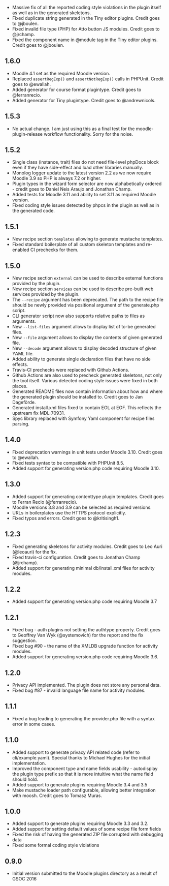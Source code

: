 * Massive fix of all the reported coding style violations in the plugin itself as well
  as in the generated skeletons.
* Fixed duplicate string generated in the Tiny editor plugins. Credit goes to
  @jboulen.
* Fixed invalid file type (PHP) for Atto button JS modules. Credit goes to @jrchamp.
* Fixed the component name in @module tag in the Tiny editor plugins. Credit goes to
  @jboulen.

## 1.6.0 ##

* Moodle 4.1 set as the required Moodle version.
* Replaced `assertRegExp()` and `assertNotRegExp()` calls in PHPUnit. Credit goes to
  @ewallah.
* Added generator for course format plugintype. Credit goes to @ferranrecio.
* Added generator for Tiny plugintype. Credit goes to @andrewnicols.

## 1.5.3 ##

* No actual change. I am just using this as a final test for the moodle-plugin-release
  workflow functionality. Sorry for the noise.

## 1.5.2 ##

* Single class (instance, trait) files do not need file-level phpDocs block even if
  they have side-effect and load other libraries manually.
* Monolog logger update to the latest version 2.2 as we now require Moodle 3.9 so PHP
  is always 7.2 or higher.
* Plugin types in the wizard form selector are now alphabetically ordered - credit
  goes to Daniel Neis Araujo and Jonathan Champ.
* Added tests for Moodle 3.11 and ability to set 3.11 as required Moodle version.
* Fixed coding style issues detected by phpcs in the plugin as well as in the
  generated code.

## 1.5.1 ##

* New recipe section `templates` allowing to generate mustache templates.
* Fixed standard boilerplate of all custom skeleton templates and re-enabled CI
  prechecks for them.

## 1.5.0 ##

* New recipe section `external` can be used to describe external functions provided by
  the plugin.
* New recipe section `services` can be used to describe pre-built web services
  provided by the plugin.
* The `--recipe` argument has been deprecated. The path to the recipe file should be
  newly provided via positional argument of the generate.php script.
* CLI generator script now also supports relative paths to files as arguments.
* New `--list-files` argument allows to display list of to-be generated files.
* New `--file` argument allows to display the contents of given generated file.
* New `--decode` argument allows to display decoded structure of given YAML file.
* Added ability to generate single declaration files that have no side effects.
* Travis-CI prechecks were replaced with Github Actions.
* Github Actions are also used to precheck generated skeletons, not only the tool
  itself. Various detected coding style issues were fixed in both places.
* Generated README files now contain information about how and where the generated
  plugin should be installed to. Credit goes to Jan Dageförde.
* Generated install.xml files fixed to contain EOL at EOF. This reflects the upstream
  fix MDL-70931.
* Spyc library replaced with Symfony Yaml component for recipe files parsing.

## 1.4.0 ##

* Fixed deprecation warnings in unit tests under Moodle 3.10. Credit goes to @ewallah.
* Fixed tests syntax to be compatible with PHPUnit 8.5.
* Added support for generating version.php code requiring Moodle 3.10.

## 1.3.0 ##

* Added support for generating contenttype plugin templates. Credit goes to Ferran
  Recio (@ferranrecio).
* Moodle versions 3.8 and 3.9 can be selected as required versions.
* URLs in boilerplates use the HTTPS protocol explicitly.
* Fixed typos and errors. Credit goes to @kritisingh1.

## 1.2.3 ##

* Fixed generating skeletons for activity modules. Credit goes to Leo Auri (@leoauri)
  for the fix.
* Fixed travis-ci configuration. Credit goes to Jonathan Champ (@jrchamp).
* Added support for generating minimal db/install.xml files for activity modules.

## 1.2.2 ##

* Added support for generating version.php code requiring Moodle 3.7

## 1.2.1 ##

* Fixed bug - auth plugins not setting the authtype property. Credit goes to
  Geoffrey Van Wyk (@systemovich) for the report and the fix suggestion.
* Fixed bug #90 - the name of the XMLDB upgrade function for activity modules.
* Added support for generating version.php code requiring Moodle 3.6.

## 1.2.0 ##

* Privacy API implemented. The plugin does not store any personal data.
* Fixed bug #87 - invalid language file name for activity modules.

## 1.1.1 ##

* Fixed a bug leading to generating the provider.php file with a syntax error in some
  cases.

## 1.1.0 ##

* Added support to generate privacy API related code (refer to cli/example.yaml).
  Special thanks to Michael Hughes for the initial implementation.
* Improved the component type and name fields usability - autodisplay the plugin type
  prefix so that it is more intuitive what the name field should hold.
* Added support to generate plugins requiring Moodle 3.4 and 3.5
* Make mustache loader path configurable, allowing better integration with moosh.
  Credit goes to Tomasz Muras.

## 1.0.0 ##

* Added support to generate plugins requiring Moodle 3.3 and 3.2.
* Added support for setting default values of some recipe file form fields
* Fixed the risk of having the generated ZIP file corrupted with debugging data
* Fixed some formal coding style violations


## 0.9.0 ##

* Initial version submitted to the Moodle plugins directory as a result of
  GSOC 2016
